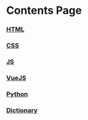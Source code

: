 # Contents Page

### [HTML](html.md)

### [CSS](css/)

### [JS](javascript.md)

### [VueJS](vue/)

### [Python](python/)

### [Dictionary](dictionary.md)


